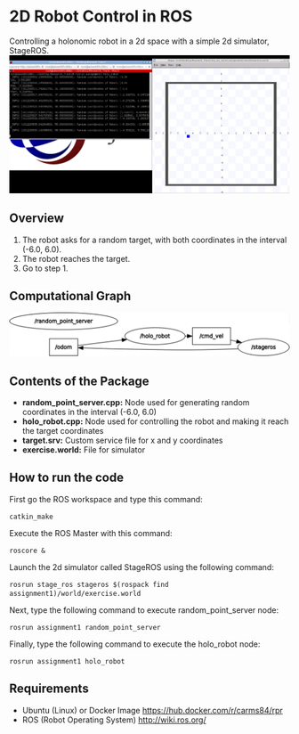 # 2D Robot Control in ROS
Controlling a holonomic robot in a 2d space with a simple 2d simulator, StageROS. 
![alt text](https://github.com/zaid-gul/2D-Robot-Control-in-ROS/blob/master/Simulator.jpg?raw=true)
## Overview
1. The robot asks for a random target, with both coordinates in the interval (-6.0, 6.0).
2. The robot reaches the target.
3. Go to step 1.

## Computational Graph
![alt text](https://github.com/zaid-gul/2D-Robot-Control-in-ROS/blob/master/rosgraph.png?raw=true)

## Contents of the Package
- **random_point_server.cpp:** Node used for generating random coordinates in the interval (-6.0, 6.0)
- **holo_robot.cpp:** Node used for controlling the robot and making it reach the target coordinates 
- **target.srv:** Custom service file for x and y coordinates
- **exercise.world:** File for simulator 
## How to run the code
First go the ROS workspace and type this command:
```
catkin_make
```
Execute the ROS Master with this command:
```
roscore &
```
Launch the 2d simulator called StageROS using the following command:
```
rosrun stage_ros stageros $(rospack find assignment1)/world/exercise.world
```
Next, type the following command to execute random_point_server node:
```
rosrun assignment1 random_point_server
```
Finally, type the following command to execute the holo_robot node:
```
rosrun assignment1 holo_robot
```
## Requirements
- Ubuntu (Linux) or Docker Image https://hub.docker.com/r/carms84/rpr
- ROS (Robot Operating System) http://wiki.ros.org/
